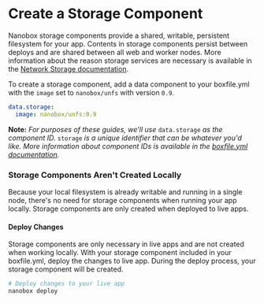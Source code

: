 # Create a Storage Component

Nanobox storage components provide a shared, writable, persistent filesystem for your app. Contents in storage components persist between deploys and are shared between all web and worker nodes. More information about the reason storage services are necessary is available in the [Network Storage documentation](https://docs.nanobox.io/app-config/network-storage/).

To create a storage component, add a data component to your boxfile.yml with the `image` set to `nanobox/unfs` with version `0.9`.

```yaml
data.storage:
  image: nanobox/unfs:0.9
```

**Note:** *For purposes of these guides, we'll use* `data.storage` *as the component ID.* `storage` *is a unique identifier that can be whatever you'd like. More information about component IDs is available in the [boxfile.yml documentation](https://docs.nanobox.io/boxfile/#component-ids).*

### Storage Components Aren't Created Locally
Because your local filesystem is already writable and running in a single node, there's no need for storage components when running your app locally. Storage components are only created when deployed to live apps.

#### Deploy Changes
Storage components are only necessary in live apps and are not created when working locally. With your storage component included in your boxfile.yml, deploy the changes to live app. During the deploy process, your storage component will be created.

```bash
# Deploy changes to your live app
nanobox deploy
```
